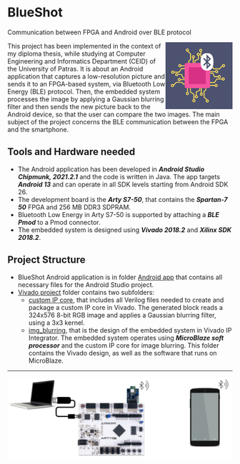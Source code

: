# BlueShot
Communication between FPGA and Android over BLE protocol

<img src="https://github.com/NinaP21/BlueShot/blob/master/logo.png" align="right" alt="BlueShot logo" width="150" height="150">

<p>This project has been implemented in the context of my diploma thesis, while studying at Computer Engineering and Informatics Department (CEID) of the University of Patras. It is about an Android application that captures a low-resolution picture and sends it to an FPGA-based system, via Bluetooth Low Energy (BLE) protocol. Then, the embedded system processes the image by applying a Gaussian blurring filter and then sends the new picture back to the Android device, so that the user can compare the two images. The main subject of the project concerns the BLE communication between the FPGA and the smartphone.</p>

## Tools and Hardware needed

* The Android application has been developed in ___Android Studio Chipmunk, 2021.2.1___ and the code is written in Java. The app targets ___Android 13___ and can operate in all SDK levels starting from Android SDK 26.
* The development board is the ___Arty S7-50___, that contains the ___Spartan-7 50___ FPGA and 256 MB DDR3 SDPRAM.
* Bluetooth Low Energy in Arty S7-50 is supported by attaching a ___BLE Pmod___ to a Pmod connector.
* The embedded system is designed using ___Vivado 2018.2___ and ___Xilinx SDK 2018.2___.

## Project Structure
* BlueShot Android application is in folder [Android app](https://github.com/NinaP21/BlueShot/tree/master/Android%20app) that contains all necessary files for the Android Studio project.
* [Vivado project](https://github.com/NinaP21/BlueShot/tree/master/Vivado%20project) folder contains two subfolders:
  * [custom IP core](https://github.com/NinaP21/BlueShot/tree/master/Vivado%20project/custom%20IP%20core), that includes all Verilog files needed to create and package a custom IP core in Vivado. The generated block reads a 324x576 8-bit RGB image and applies a Gaussian blurring filter, using a 3x3 kernel.
  * [img_blurring](https://github.com/NinaP21/BlueShot/tree/master/Vivado%20project/img_blurring), that is the design of the embedded system in Vivado IP Integrator. The embedded system operates using ___MicroBlaze soft processor___ and the custom IP core for image blurring. This folder contains the Vivado design, as well as the software that runs on MicroBlaze. 

***


<img src="https://github.com/NinaP21/BlueShot/blob/master/system.png" align="center" alt="System connection">
